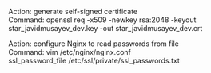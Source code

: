 Action: generate self-signed certificate  
Command: openssl req -x509 -newkey rsa:2048 -keyout star_javidmusayev_dev.key -out star_javidmusayev_dev.crt  
  
Action: configure Nginx to read passwords from file  
Command: vim /etc/nginx/nginx.conf  
ssl_password_file /etc/ssl/private/ssl_passwords.txt
